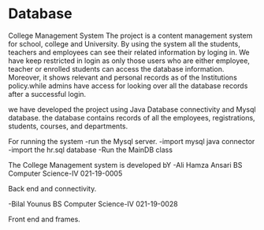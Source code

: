 # Database
College Management System
The project is a content management system for school, college and University. By using the system all the students, teachers and employees can see their related information by loging in. 
We have keep restricted in login as only those users who are either employee, teacher or enrolled students can access the database information. Moreover, it shows relevant and personal records as of the Institutions policy.while admins have access for looking over all the database records after a successful login.

we have developed the project using Java Database connectivity and Mysql database. the database contains records of all the employees, registrations, students, courses, and departments.

For running the system 
-run the Mysql server.
-import mysql java connector
-import the hr.sql database
-Run the MainDB class

The College Management system is developed bY
-Ali Hamza Ansari
BS Computer Science-IV 
021-19-0005

Back end and connectivity.

-Bilal Younus
BS Computer Science-IV 
021-19-0028

Front end and frames.
